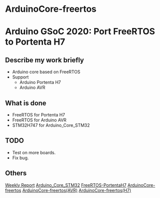 # ArduinoCore-freertos


# Arduino GSoC 2020: Port FreeRTOS to Portenta H7

## Describe my work briefly

- Arduino core based on FreeRTOS
- Support
    - Arduino Portenta H7
    - Arduino AVR

## What is done

- FreeRTOS for Portenta H7
- FreeRTOS for Arduino AVR
- STM32H747 for Arduino_Core_STM32

## TODO

- Test on more boards.
- Fix bug.

## Others

[Weekly Report](https://forum.arduino.cc/index.php?topic=687113.0)
[Arduino_Core_STM32](https://github.com/MRNIU/Arduino_Core_STM32)
[FreeRTOS-PortentaH7](https://github.com/MRNIU/FreeRTOS-PortentaH7)
[ArduinoCore-freertos](https://github.com/MRNIU/ArduinoCore-freertos)
[ArduinoCore-freertos(AVR)](https://github.com/MRNIU/ArduinoCore-freertos/tree/avr)
[ArduinoCore-freertos(H7)](https://github.com/MRNIU/ArduinoCore-freertos/tree/stm32)

